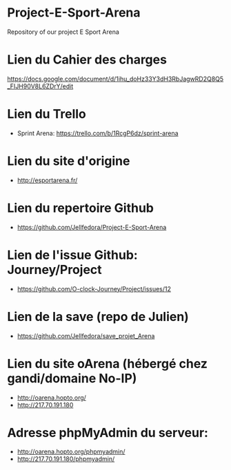 # Project-E-Sport-Arena
Repository of our project E Sport Arena

# Lien du Cahier des charges
https://docs.google.com/document/d/1ihu_doHz33Y3dH3RbJagwRD2Q8Q5_FIJH90V8L6ZDrY/edit

# Lien du Trello
* Sprint Arena: https://trello.com/b/1RcgP6dz/sprint-arena

# Lien du site d'origine
* http://esportarena.fr/

# Lien du repertoire Github
* https://github.com/Jellfedora/Project-E-Sport-Arena

# Lien de l'issue Github: Journey/Project
* https://github.com/O-clock-Journey/Project/issues/12

# Lien de la save (repo de Julien)
* https://github.com/Jellfedora/save_projet_Arena

# Lien du site oArena (hébergé chez gandi/domaine No-IP)
* http://oarena.hopto.org/
* http://217.70.191.180

# Adresse phpMyAdmin du serveur:
* http://oarena.hopto.org/phpmyadmin/
* http://217.70.191.180/phpmyadmin/
